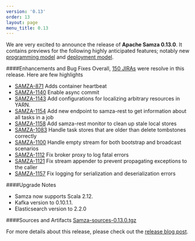 ```yaml
---
version: '0.13'
order: 13
layout: page
menu_title: 0.13
---
```

<!--
   Licensed to the Apache Software Foundation (ASF) under one or more
   contributor license agreements.  See the NOTICE file distributed with
   this work for additional information regarding copyright ownership.
   The ASF licenses this file to You under the Apache License, Version 2.0
   (the "License"); you may not use this file except in compliance with
   the License.  You may obtain a copy of the License at

       http://www.apache.org/licenses/LICENSE-2.0

   Unless required by applicable law or agreed to in writing, software
   distributed under the License is distributed on an "AS IS" BASIS,
   WITHOUT WARRANTIES OR CONDITIONS OF ANY KIND, either express or implied.
   See the License for the specific language governing permissions and
   limitations under the License.
-->

We are very excited to announce the release of **Apache Samza 0.13.0**. It contains previews for the following highly anticipated features; notably new [programming model](http://samza.apache.org/startup/preview/#high-level-api) and [deployment model](http://samza.apache.org/startup/preview/#flexible-deployment-model).

####Enhancements and Bug Fixes
Overall, [150 JIRAs](https://issues.apache.org/jira/browse/SAMZA-1110?jql=project%20%3D%2012314526%20AND%20fixVersion%20%3D%200.13.0%20%20AND%20status%20%3D%20Resolved%20%20ORDER%20BY%20priority%20DESC%2C%20key%20ASC) were resolve in this release. Here are few highlights

- [SAMZA-871](https://issues.apache.org/jira/browse/SAMZA-871) Adds container heartbeat
- [SAMZA-1140](https://issues.apache.org/jira/browse/SAMZA-1140) Enable async commit
- [SAMZA-1143](https://issues.apache.org/jira/browse/SAMZA-1143) Add configurations for localizing arbitrary resources in YARN.
- [SAMZA-1154](https://issues.apache.org/jira/browse/SAMZA-1154) Add  new endpoint to samza-rest to get information about all tasks in a job
- [SAMZA-1158](https://issues.apache.org/jira/browse/SAMZA-1158) Add samza-rest monitor to clean up stale local stores
- [SAMZA-1083](https://issues.apache.org/jira/browse/SAMZA-1083) Handle task stores that are older than delete tombstones correctly
- [SAMZA-1100](https://issues.apache.org/jira/browse/SAMZA-1100) Handle empty stream for both bootstrap and broadcast scenarios
- [SAMZA-1112](https://issues.apache.org/jira/browse/SAMZA-1112) Fix broker proxy to log fatal errors
- [SAMZA-1121](https://issues.apache.org/jira/browse/SAMZA-1121) Fix stream appender to prevent propagating exceptions to the caller
- [SAMZA-1157](https://issues.apache.org/jira/browse/SAMZA-1157) Fix logging for serialization and deserialization errors

####Upgrade Notes
- Samza now supports Scala 2.12.
- Kafka version to 0.10.1.1.
- Elasticsearch version to 2.2.0

####Sources and Artifacts
[Samza-sources-0.13.0.tgz](http://www.apache.org/dyn/closer.cgi/samza/0.13.0)

For more details about this release, please check out the [release blog post](http://samza.apache.org/startup/releases/0.14/release-notes.html).